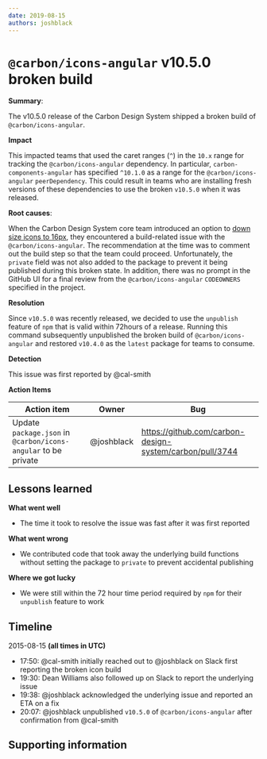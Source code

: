 ```yaml
---
date: 2019-08-15
authors: joshblack
---
```


# `@carbon/icons-angular` v10.5.0 broken build

**Summary**:

The v10.5.0 release of the Carbon Design System shipped a broken build of
`@carbon/icons-angular`.

**Impact**

This impacted teams that used the caret ranges (`^`) in the `10.x` range for
tracking the `@carbon/icons-angular` dependency. In particular,
`carbon-components-angular` has specified `^10.1.0` as a range for the
`@carbon/icons-angular` `peerDependency`. This could result in teams who are
installing fresh versions of these dependencies to use the broken `v10.5.0` when
it was released.

**Root causes**:

When the Carbon Design System core team introduced an option to
[down size icons to 16px](https://github.com/carbon-design-system/carbon/pull/3501),
they encountered a build-related issue with the `@carbon/icons-angular`. The
recommendation at the time was to comment out the build step so that the team
could proceed. Unfortunately, the `private` field was not also added to the
package to prevent it being published during this broken state. In addition,
there was no prompt in the GitHub UI for a final review from the
`@carbon/icons-angular` `CODEOWNERS` specified in the project.

**Resolution**

Since `v10.5.0` was recently released, we decided to use the `unpublish` feature
of `npm` that is valid within 72hours of a release. Running this command
subsequently unpublished the broken build of `@carbon/icons-angular` and
restored `v10.4.0` as the `latest` package for teams to consume.

**Detection**

This issue was first reported by @cal-smith

**Action Items**

| Action item                                                    | Owner      | Bug                                                      |
| -------------------------------------------------------------- | ---------- | -------------------------------------------------------- |
| Update `package.json` in `@carbon/icons-angular` to be private | @joshblack | https://github.com/carbon-design-system/carbon/pull/3744 |

## Lessons learned

**What went well**

- The time it took to resolve the issue was fast after it was first reported

**What went wrong**

- We contributed code that took away the underlying build functions without
  setting the package to `private` to prevent accidental publishing

**Where we got lucky**

<!-- alex disable period -->

- We were still within the 72 hour time period required by `npm` for their
  `unpublish` feature to work

## Timeline

2015-08-15 **(all times in UTC)**

- 17:50: @cal-smith initially reached out to @joshblack on Slack first reporting
  the broken icon build
- 19:30: Dean Williams also followed up on Slack to report the underlying issue
- 19:38: @joshblack acknowledged the underlying issue and reported an ETA on a
  fix
- 20:07: @joshblack unpublished `v10.5.0` of `@carbon/icons-angular` after
  confirmation from @cal-smith

## Supporting information
